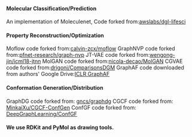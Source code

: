 #### Molecular Classification/Prediction
An implementation of Moleculenet, Code forked from:[awslabs/dgl-lifesci](https://github.com/awslabs/dgl-lifesci)

#### Property Reconstruction/Optimization
Moflow code forked from:[calvin-zcx/moflow](https://github.com/calvin-zcx/moflow)
GraphNVP code forked from:[pfnet-research/graph-nvp](https://github.com/pfnet-research/graph-nvp)
JT-VAE code forked from:[wengong-jin/icml18-jtnn](https://github.com/wengong-jin/icml18-jtnn)
MolGAN code forked from:[nicola-decao/MolGAN](https://github.com/nicola-decao/MolGAN)
CGVAE code forked from:[drigoni/ComparisonsDGM](https://github.com/drigoni/ComparisonsDGM)
GraphAF code downloaded from authors' Google Drive:[ICLR GraphAF](https://drive.google.com/open?id=1FmYWcT8jDrwZlzPbmMpRhulb9OKTDWJL) 

#### Conformation Generation/Distribution
GraphDG code forked from: [gncs/graphdg](https://github.com/gncs/graphdg)
CGCF code forked from: [MinkaiXu/CGCF-ConfGen](https://github.com/MinkaiXu/CGCF-ConfGen)
ConfGF code forked from: [DeepGraphLearning/ConfGF](https://github.com/DeepGraphLearning/ConfGF)


#### We use  RDKit and PyMol as drawing tools.
